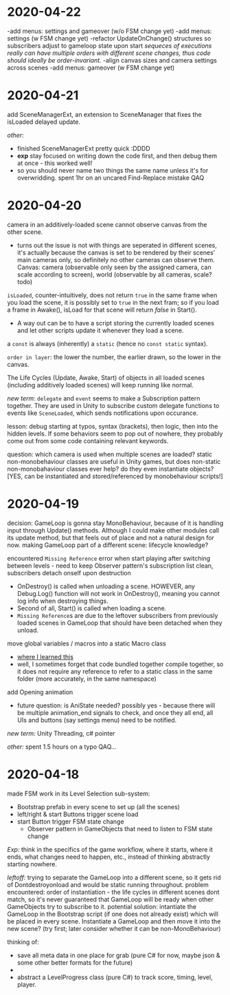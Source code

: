 # 2020-04-22
-add menus: settings and gameover (w/o FSM change yet)
-add menus: settings (w FSM change yet)
-refactor UpdateOnChange() structures so subscribers adjust to gameloop state upon start
*sequeces of executions really can have multiple orders with different scene changes, thus code should ideally be order-invariant.*
-align canvas sizes and camera settings across scenes
-add menus: gameover (w FSM change yet)



# 2020-04-21
add SceneManagerExt, an extension to SceneManager that fixes the isLoaded delayed update.

*other:*
- finished SceneManagerExt pretty quick :DDDD
- **exp** stay focused on writing down the code first, and then debug them at once - this worked well!
- so you should never name two things the same name unless it's for overwridding. spent 1hr on an uncared Find-Replace mistake QAQ 

# 2020-04-20
camera in an additively-loaded scene cannot observe canvas from the other scene.
- turns out the issue is not with things are seperated in different scenes, it's actually because the canvas is set to be rendered by their scenes' main cameras only, so definitely no other cameras can observe them.
Canvas: camera (observable only seen by the assigned camera, can scale according to screen), world (observable by all cameras, scale?todo) 

`isLoaded`, counter-intuitively, does not return `true` in the same frame when you load the scene, it is possibly set to `true` in the next fram; so if you load a frame in Awake(), isLoad for that scene will return *false* in Start(). 
- A way out can be to have a script storing the currently loaded scenes and let other scripts update it whenever they load a scene.
<!-- I spent long time debugging the extra scene problem, because I did not realize that a scene does not magically show up. If I trace code that has 'LoadScene' in it, I'm bound to be looking at the lines that wrongly generates the frame, and the bug is bound to be in there. -->

a `const` is always (inherently) a `static` (hence no `const static` syntax).

`order in layer`: the lower the number, the earlier drawn, so the lower in the canvas. 

The Life Cycles (Update, Awake, Start) of objects in all loaded scenes (including additively loaded scenes) will keep running like normal. 

*new term:* 
	`delegate` and `event` seems to make a Subscription pattern together. They are used in Unity to subscribe custom delegate functions to events like `SceneLoaded`, which sends notifications upon occurance.

lesson: debug starting at typos, syntax (brackets), then logic, then into the hidden levels. 
If some behaviors seem to pop out of nowhere, they probably come out from some code containing relevant keywords.

question:
	which camera is used when multiple scenes are loaded?
	static non-monobehaviour classes are useful in Unity games, but does non-static non-monobahaviour classes ever help? do they even instantiate objects? \[YES, can be instantiated and stored/referenced by monobehaviour scripts!\]

# 2020-04-19
decision: GameLoop is gonna stay MonoBehaviour, because of it is handling input through Update() methods. Although I could make other modules call its update method, but that feels out of place and not a natural design for now.
making GameLoop part of a different scene: lifecycle knowledge?

encountered `Missing Reference` error when start playing after switching between levels - need to keep Observer pattern's subscription list clean, subscribers detach onself upon destruction
- OnDestroy() is called when unloading a scene. HOWEVER, any Debug.Log() function will not work in OnDestroy(), meaning you cannot log info when destroying things.
- Second of all, Start() is called when loading a scene.
- `Missing Reference`s are due to the leftover subscribers from previously loaded scenes in GameLoop that should have been detached when they unload.

move global variables / macros into a static Macro class
- [where I learned this](https://stackoverflow.com/questions/14368129/how-to-use-global-variables-in-c)
- well, I sometimes forget that code bundled together compile together, so it does not require any reference to refer to a static class in the same folder (more accurately, in the same namespace)

add Opening animation
- future question: is AniState needed? possibly yes - because there will be multiple animation_end signals to check, and once they all end, all UIs and buttons (say settings menu) need to be notified.

*new term:*
	Unity Threading, c# pointer

*other:*
	spent 1.5 hours on a typo QAQ...

# 2020-04-18
made FSM work in its Level Selection sub-system:
- Bootstrap prefab in every scene to set up (all the scenes)
- left/right & start Buttons trigger scene load
- start Button trigger FSM state change
	- Observer pattern in GameObjects that need to listen to FSM state change

*Exp:*
think in the specifics of the game workflow, where it starts, where it ends, what changes need to happen, etc., instead of thinking abstractly starting nowhere.

*leftoff:*
trying to separate the GameLoop into a different scene, so it gets rid of Dontdestroyonload and would be static running throughout. 
problem encountered: order of instantiation - the life cycles in different scenes dont match, so it's never guaranteed that GameLoop will be ready when other GameObjects try to subscribe to it.
potential solution: intantiate the GameLoop in the Bootstrap script (if one does not already exist) which will be placed in every scene. Instantiate a GameLoop and then move it into the new scene? (try first; later consider whether it can be non-MonoBehaviour)


thinking of:
- save all meta data in one place for grab (pure C# for now, maybe json & some other better formats for the future)
- 
- abstract a LevelProgress class (pure C#) to track score, timing, level, player.

